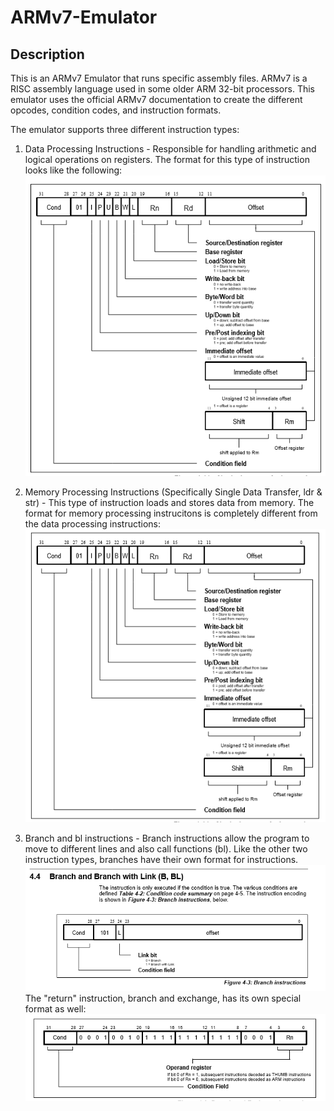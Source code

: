 # ARMv7-Emulator

## Description
This is an ARMv7 Emulator that runs specific assembly files. ARMv7 is a RISC assembly language used in some older ARM 32-bit processors. This emulator uses the official ARMv7 documentation to create the different opcodes, condition codes, and instruction formats.

The emulator supports three different instruction types: 

1) Data Processing Instructions - Responsible for handling arithmetic and logical operations on registers. The format for this type of instruction looks like the following:
![screenshot](data_processing_format.PNG)

2) Memory Processing Instructions (Specifically Single Data Transfer, ldr & str) - This type of instruction loads and stores data
from memory. The format for memory processing instrucitons is completely different from the data processing instructions:
![screenshot](load_and_store.PNG)

3) Branch and bl instructions - Branch instructions allow the program to move to different lines and also call functions (bl). Like the other two instruction types, branches have their own format for instructions. 
![screenshot](branch_and_bl.PNG)
The "return" instruction, branch and exchange, has its own special format as well:
![screenshot](bx_format.PNG)
